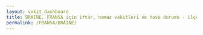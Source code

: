 ```yaml
---
layout: vakit_dashboard
title: BRAINE, FRANSA için iftar, namaz vakitleri ve hava durumu - ilçe/eyalet seç
permalink: /FRANSA/BRAINE/
---
```


<script type="text/javascript">
  var GLOBAL_COUNTRY = 'FRANSA';
  var GLOBAL_CITY = 'BRAINE';
  var GLOBAL_STATE = '';
  var lat = 72;
  var lon = 21;
</script>

